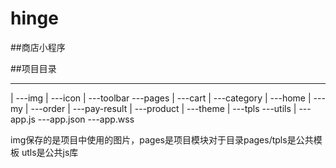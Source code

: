 # hinge

##商店小程序

##项目目录

-----------------
|
---img
|      ---icon
|      ---toolbar
---pages
|      ---cart
|      ---category
|      ---home
|      ---my
|      ---order
|      ---pay-result
|      ---product
|      ---theme
|      ---tpls
---utils
|
---app.js
---app.json
---app.wss

img保存的是项目中使用的图片，pages是项目模块对于目录pages/tpls是公共模板
utls是公共js库
